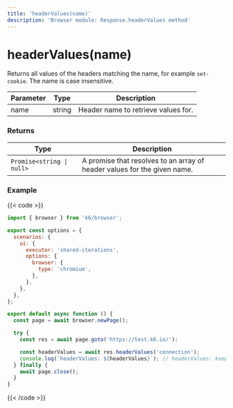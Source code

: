 ```yaml
---
title: 'headerValues(name)'
description: 'Browser module: Response.headerValues method'
---
```


# headerValues(name)

Returns all values of the headers matching the name, for example `set-cookie`. The name is case insensitive.

<TableWithNestedRows>

| Parameter | Type   | Description                         |
| --------- | ------ | ----------------------------------- |
| name      | string | Header name to retrieve values for. |

</TableWithNestedRows>

### Returns

| Type                      | Description                                                              |
| ------------------------- | ------------------------------------------------------------------------ |
| `Promise<string \| null>` | A promise that resolves to an array of header values for the given name. |

### Example

{{< code >}}

```javascript
import { browser } from 'k6/browser';

export const options = {
  scenarios: {
    ui: {
      executor: 'shared-iterations',
      options: {
        browser: {
          type: 'chromium',
        },
      },
    },
  },
};

export default async function () {
  const page = await browser.newPage();

  try {
    const res = await page.goto('https://test.k6.io/');

    const headerValues = await res.headerValues('connection');
    console.log(`headerValues: ${headerValues}`); // headerValues: keep-alive
  } finally {
    await page.close();
  }
}
```

{{< /code >}}
